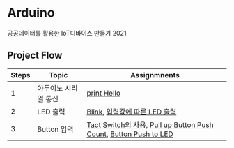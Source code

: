 # Arduino
 공공데이터를 활용한 IoT디바이스 만들기 2021

## Project Flow
Steps|Topic|Assignmnents
 ---|---|---
1|아두이노 시리얼 통신|[print Hello](https://github.com/SoyeonHH/Arduino/blob/main/Hello/Hello.ino)
2|LED 출력|[Blink](https://github.com/SoyeonHH/Arduino/blob/main/sketch_blink/sketch_blink.ino), [입력값에 따른 LED 출력](https://github.com/SoyeonHH/Arduino/blob/main/LED_serial_print/LED_serial_print.ino)
3|Button 입력|[Tact Switch의 사용](https://github.com/SoyeonHH/Arduino/blob/main/Tact_switch/Tact_switch.ino), [Pull up Button Push Count](https://github.com/SoyeonHH/Arduino/blob/main/count_pushButton_pullup/count_pushButton_pullup.ino), [Button Push to LED](https://github.com/SoyeonHH/Arduino/blob/main/button_to_led/button_to_led.ino)
